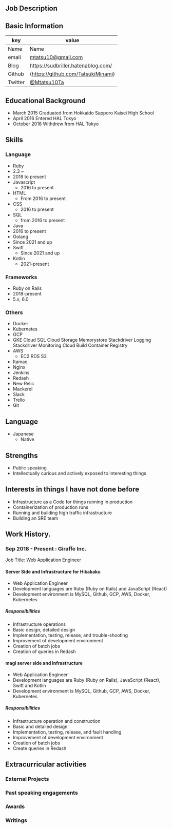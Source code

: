 ## Job Description

## Basic Information

|key|value|
|---|-----|
|Name|Name|Minami Tatsuki
|email|mtatsu10@gmail.com|
|Blog|https://sudbriller.hatenablog.com/|
|Github|(https://github.com/TatsukiMinami)|
|Twitter|[@Mtatsu10Ta](https://twitter.com/Mtatsu10Ta)|

## Educational Background

- March 2015 Graduated from Hokkaido Sapporo Kaisei High School
- April 2016 Entered HAL Tokyo
- October 2018 Withdrew from HAL Tokyo

## Skills
### Language
- Ruby
 - 2.3 ~
 - 2018 to present
- Javascript
  - 2016 to present
- HTML
  - From 2016 to present
- CSS
  - 2016 to present
- SQL
  - from 2016 to present
- Java
 - 2016 to present
- Golang
 - Since 2021 and up
- Swift
  - Since 2021 and up
- Kotlin
  - 2021-present
### Frameworks

- Ruby on Rails
 - 2018-present
 - 5.x, 6.0

### Others

- Docker
- Kubernetes
- GCP
 - GKE Cloud SQL Cloud Storage Memorystore Stackdriver Logging Stackdriver Monitoring Cloud Build Container Registry
- AWS
  - EC2 RDS S3
- Itamae
- Nginx
- Jenkins
- Redash
- New Relic
- Mackerel
- Slack
- Trello
- Git

## Language

- Japanese
  - Native

## Strengths
 - Public speaking
 - Intellectually curious and actively exposed to interesting things

## Interests in things I have not done before
 - Infrastructure as a Code for things running in production
 - Containerization of production runs
 - Running and building high traffic infrastructure
 - Building an SRE team

## Work History.

### Sep 2018 - Present : Giraffe Inc.

Job Title: Web Application Engineer

#### Server Side and Infrastructure for Hikakaku

- Web Application Engineer
- Development languages are Ruby (Ruby on Rails) and JavaScript (React)
- Development environment is MySQL, Github, GCP, AWS, Docker, Kubernetes
##### Responsibilities
- Infrastructure operations
- Basic design, detailed design
- Implementation, testing, release, and trouble-shooting
- Improvement of development environment
- Creation of batch jobs
- Creation of queries in Redash

#### magi server side and infrastructure

- Web Application Engineer
- Development languages are Ruby (Ruby on Rails), JavaScript (React), Swift and Kotlin
- Development environment is MySQL, Github, GCP, AWS, Docker, Kubernetes
##### Responsibilities
- Infrastructure operation and construction
- Basic and detailed design
- Implementation, testing, release, and fault handling
- Improvement of development environment
- Creation of batch jobs
- Create queries in Redash

## Extracurricular activities

### External Projects

### Past speaking engagements


### Awards


### Writings
